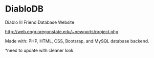 # DiabloDB
Diablo III Friend Database Website

http://web.engr.oregonstate.edu/~newports/project.php

Made with: PHP, HTML, CSS, Bootsrap, and MySQL database backend.

*need to update with cleaner look

